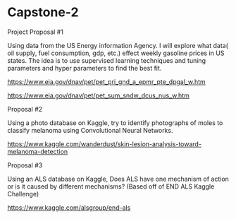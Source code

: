 # Capstone-2

Project Proposal #1

Using data from the US Energy information Agency.  I will explore what data( oil supply,  fuel consumption,  gdp, etc.)  effect weekly gasoline prices in US states. The idea is to use supervised learning techniques and tuning parameters and hyper parameters to find the best fit.

https://www.eia.gov/dnav/pet/pet_pri_gnd_a_epmr_pte_dpgal_w.htm

https://www.eia.gov/dnav/pet/pet_sum_sndw_dcus_nus_w.htm

Proposal #2

Using a photo database on Kaggle, try to identify photographs of moles to classify melanoma using Convolutional Neural Networks. 

https://www.kaggle.com/wanderdust/skin-lesion-analysis-toward-melanoma-detection

Proposal #3


Using an ALS database on Kaggle,  Does ALS have one mechanism of action or is it caused by different mechanisms? (Based off of END ALS Kaggle Challenge)

https://www.kaggle.com/alsgroup/end-als

